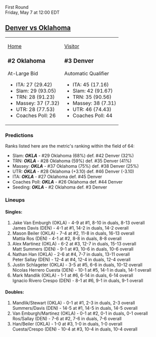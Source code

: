 First Round  
Friday, May 7 at 12:00 EDT
## [Denver vs Oklahoma](https://www.ncaa.com/game/5833376) 

<table><tr><td>  

[Home](https://www.ncaa.com/sites/default/files/images/logos/schools/o/oklahoma.70.png)  

### #2 Oklahoma  

At-Large Bid  
- ITA: 27 (29.42)  
- Slam: 29 (93.05)  
- TRN: 28 (91.23)  
- Massey: 37 (7.32)  
- UTR: 28 (77.53)  
- Coaches Poll: 26  

</td><td>  

[Visitor](https://www.ncaa.com/sites/default/files/images/logos/schools/d/denver.70.png)  

### #3 Denver  

Automatic Qualifier  
- ITA: 45 (17.16)  
- Slam: 42 (91.67)  
- TRN: 35 (90.56)  
- Massey: 38 (7.31)  
- UTR: 46 (74.43)  
- Coaches Poll: 44  

</td></tr></table>  

### Predictions  

Ranks listed here are the metric's ranking within the field of 64:  
- Slam: ***OKLA*** - #29 Oklahoma (68%) def. #42 Denver (32%)  
- TRN: ***OKLA*** - #28 Oklahoma (59%) def. #35 Denver (41%)  
- Massey: ***OKLA*** - #37 Oklahoma (75%) def. #38 Denver (25%)  
- UTR: ***OKLA*** - #28 Oklahoma (+3.10) def. #46 Denver (-3.10)  
- ITA: ***OKLA*** - #27 Oklahoma def. #45 Denver  
- Coaches Poll: ***OKLA*** - #26 Oklahoma def. #44 Denver  
- Seeding: ***OKLA*** - #2 Oklahoma def. #3 Denver  

### Lineups  

#### Singles:  
1. Jake Van Emburgh (OKLA) - 4-9 at #1, 8-10 in duals, 8-13 overall  
   James Davis (DEN) - 4-1 at #1, 14-2 in duals, 14-2 overall
2. Mason Beiler (OKLA) - 7-4 at #2, 11-8 in duals, 16-13 overall  
   Mattia Ros (DEN) - 4-1 at #2, 8-8 in duals, 8-8 overall
3. Alex Martinez (OKLA) - 6-2 at #3, 12-7 in duals, 15-13 overall  
   Matt Summers (DEN) - 9-1 at #3, 10-6 in duals, 10-6 overall
4. Nathan Han (OKLA) - 2-6 at #4, 7-7 in duals, 13-11 overall  
   Peter Sallay (DEN) - 12-4 at #4, 12-4 in duals, 12-4 overall
5. Justin Schlageter (OKLA) - 3-5 at #5, 6-6 in duals, 10-12 overall  
   Nicolas Herrero Cuesta (DEN) - 10-1 at #5, 14-1 in duals, 14-1 overall
6. Mark Mandlik (OKLA) - 1-1 at #6, 6-14 in duals, 6-14 overall  
   Ignacio Rivero Crespo (DEN) - 8-1 at #6, 9-1 in duals, 9-1 overall

#### Doubles:  
1. Mandlik/Stewart (OKLA) - 0-1 at #1, 2-3 in duals, 2-3 overall  
   Summers/Davis (DEN) - 14-5 at #1, 14-5 in duals, 14-5 overall
2. Van Emburgh/Martinez (OKLA) - 0-1 at #2, 0-1 in duals, 0-1 overall  
   Ros/Sallay (DEN) - 7-6 at #2, 7-6 in duals, 7-6 overall
3. Han/Beiler (OKLA) - 1-0 at #3, 1-0 in duals, 1-0 overall  
   Cuesta/Crespo (DEN) - 10-4 at #3, 10-4 in duals, 10-4 overall